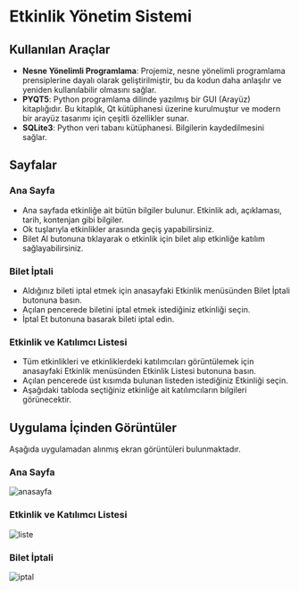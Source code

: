 # Etkinlik Yönetim Sistemi

## Kullanılan Araçlar
- **Nesne Yönelimli Programlama**: Projemiz, nesne yönelimli programlama prensiplerine dayalı olarak geliştirilmiştir, bu da kodun daha anlaşılır ve yeniden kullanılabilir olmasını sağlar.
- **PYQT5**: Python programlama dilinde yazılmış bir GUI (Arayüz) kitaplığıdır. Bu kitaplık, Qt kütüphanesi üzerine kurulmuştur ve modern bir arayüz tasarımı için çeşitli özellikler sunar.
- **SQLite3**: Python veri tabanı kütüphanesi. Bilgilerin kaydedilmesini sağlar.

## Sayfalar

### Ana Sayfa
- Ana sayfada etkinliğe ait bütün bilgiler bulunur. Etkinlik adı, açıklaması, tarih, kontenjan gibi bilgiler.
- Ok tuşlarıyla etkinlikler arasında geçiş yapabilirsiniz.
- Bilet Al butonuna tıklayarak o etkinlik için bilet alıp etkinliğe katılım sağlayabilirsiniz.

### Bilet İptali
- Aldığınız bileti iptal etmek için anasayfaki Etkinlik menüsünden Bilet İptali butonuna basın.
- Açılan pencerede biletini iptal etmek istediğiniz etkinliği seçin.
- İptal Et butonuna basarak bileti iptal edin.

### Etkinlik ve Katılımcı Listesi
- Tüm etkinlikleri ve etkinliklerdeki katılımcıları görüntülemek için anasayfaki Etkinlik menüsünden Etkinlik Listesi butonuna basın.
- Açılan pencerede üst kısımda bulunan listeden istediğiniz Etkinliği seçin.
- Aşağıdaki tabloda seçtiğiniz etkinliğe ait katılımcıların bilgileri görünecektir.

## Uygulama İçinden Görüntüler
Aşağıda uygulamadan alınmış ekran görüntüleri bulunmaktadır.

### Ana Sayfa
![anasayfa](https://github.com/memreatila/etkinlik-yonetim/assets/161308346/b63eda5d-515d-4ff4-9f9c-185adf81a19a)

### Etkinlik ve Katılımcı Listesi

![liste](https://github.com/memreatila/etkinlik-yonetim/assets/161308346/1d7fff2a-14e1-4daa-a11e-96f19b427330)

### Bilet İptali

![iptal](https://github.com/memreatila/etkinlik-yonetim/assets/161308346/c9857a39-2db8-466e-89ba-dbb1ea2eeffe)
